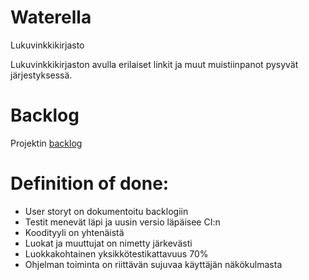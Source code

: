 # Waterella
Lukuvinkkikirjasto

Lukuvinkkikirjaston avulla erilaiset linkit ja muut muistiinpanot pysyvät järjestyksessä.

# Backlog
Projektin [backlog](https://docs.google.com/spreadsheets/d/1YS67ZnjvREJ0vO-hO_yopbMLsdOGx-G40kil7iPHx0M/edit#gid=7)

# Definition of done:
- User storyt on dokumentoitu backlogiin
- Testit menevät läpi ja uusin versio läpäisee CI:n
- Koodityyli on yhtenäistä
- Luokat ja muuttujat on nimetty järkevästi
- Luokkakohtainen yksikkötestikattavuus 70%
- Ohjelman toiminta on riittävän sujuvaa käyttäjän näkökulmasta
